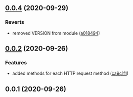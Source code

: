 ## [0.0.4](https://github.com/LukeShay/lapi/compare/0.0.2...0.0.4) (2020-09-29)


### Reverts

* removed VERSION from module ([a018494](https://github.com/LukeShay/lapi/commit/a018494eca50a957e0848680008b468bac7d65a9))



## [0.0.2](https://github.com/LukeShay/lapi/compare/0.0.1...0.0.2) (2020-09-26)


### Features

* added methods for each HTTP request method ([ca9c1f1](https://github.com/LukeShay/lapi/commit/ca9c1f16a100e7e8af0b559e713f0410a91fff64))



## 0.0.1 (2020-09-26)



